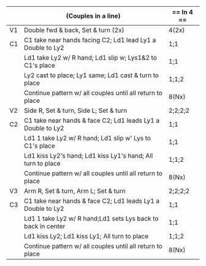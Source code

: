 ||(Couples in a line) | == In 4 == |
|-----|----|-----|
|V1| Double fwd & back, Set & turn (2x) |4(2x)|
|C1| C1 take near hands facing C2; Ld1 lead Ly1 a Double to Ly2 |1;1|
||Ld1 take Ly2 w/ R hand; Ld1 slip w; Lys1&2 to C1's place |1;1|
||Ly2 cast to place; Ly1 same; Ld1 cast & turn to place |1;1;2|
||Continue pattern w/ all couples until all return to place |8(Nx)|
|V2| Side R, Set & turn, Side L; Set & turn |2;2;2;2|
|C2| C1 take near hands & face C2; Ld1 leads Ly1 a Double to Ly2 |1;1|
||Ld1 1 take Ly2 w/ R hand; Ld1 slip w' Lys to C1's place |1;1|
||Ld1 kiss Ly2's hand; Ld1 kiss Ly1's hand; All turn to place |1;1;2|
||Continue pattern w/ all couples until all return to place |8(Nx)|
|V3| Arm R, Set & turn, Arm L; Set & turn |2;2;2;2|
|C3| C1 take near hands & face C2; Ld1 leads Ly1 a Double to Ly2 |1;1|
||Ld1 1 take Ly2 w/ R hand;Ld1 sets Lys back to back in center |1;1|
||Ld1 kiss Ly2; Ld1 kiss Ly1; All turn to place |1;1;2|
|| Continue pattern w/ all couples until all return to place |8(Nx)
